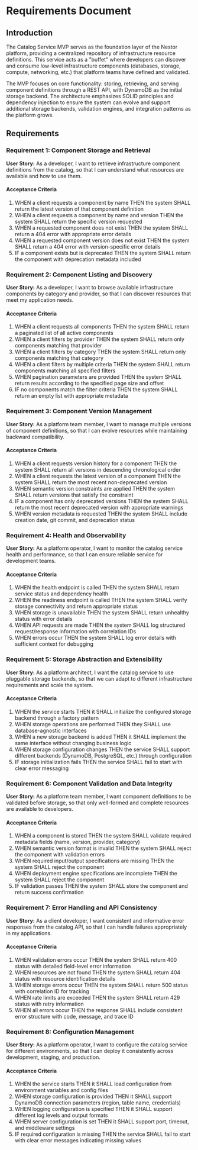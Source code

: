 # Requirements Document

## Introduction

The Catalog Service MVP serves as the foundation layer of the Nestor platform, providing a centralized repository of infrastructure resource definitions. This service acts as a "buffet" where developers can discover and consume low-level infrastructure components (databases, storage, compute, networking, etc.) that platform teams have defined and validated.

The MVP focuses on core functionality: storing, retrieving, and serving component definitions through a REST API, with DynamoDB as the initial storage backend. The architecture emphasizes SOLID principles and dependency injection to ensure the system can evolve and support additional storage backends, validation engines, and integration patterns as the platform grows.

## Requirements

### Requirement 1: Component Storage and Retrieval

**User Story:** As a developer, I want to retrieve infrastructure component definitions from the catalog, so that I can understand what resources are available and how to use them.

#### Acceptance Criteria

1. WHEN a client requests a component by name THEN the system SHALL return the latest version of that component definition
2. WHEN a client requests a component by name and version THEN the system SHALL return the specific version requested
3. WHEN a requested component does not exist THEN the system SHALL return a 404 error with appropriate error details
4. WHEN a requested component version does not exist THEN the system SHALL return a 404 error with version-specific error details
5. IF a component exists but is deprecated THEN the system SHALL return the component with deprecation metadata included

### Requirement 2: Component Listing and Discovery

**User Story:** As a developer, I want to browse available infrastructure components by category and provider, so that I can discover resources that meet my application needs.

#### Acceptance Criteria

1. WHEN a client requests all components THEN the system SHALL return a paginated list of all active components
2. WHEN a client filters by provider THEN the system SHALL return only components matching that provider
3. WHEN a client filters by category THEN the system SHALL return only components matching that category
4. WHEN a client filters by multiple criteria THEN the system SHALL return components matching all specified filters
5. WHEN pagination parameters are provided THEN the system SHALL return results according to the specified page size and offset
6. IF no components match the filter criteria THEN the system SHALL return an empty list with appropriate metadata

### Requirement 3: Component Version Management

**User Story:** As a platform team member, I want to manage multiple versions of component definitions, so that I can evolve resources while maintaining backward compatibility.

#### Acceptance Criteria

1. WHEN a client requests version history for a component THEN the system SHALL return all versions in descending chronological order
2. WHEN a client requests the latest version of a component THEN the system SHALL return the most recent non-deprecated version
3. WHEN semantic version constraints are applied THEN the system SHALL return versions that satisfy the constraint
4. IF a component has only deprecated versions THEN the system SHALL return the most recent deprecated version with appropriate warnings
5. WHEN version metadata is requested THEN the system SHALL include creation date, git commit, and deprecation status

### Requirement 4: Health and Observability

**User Story:** As a platform operator, I want to monitor the catalog service health and performance, so that I can ensure reliable service for development teams.

#### Acceptance Criteria

1. WHEN the health endpoint is called THEN the system SHALL return service status and dependency health
2. WHEN the readiness endpoint is called THEN the system SHALL verify storage connectivity and return appropriate status
3. WHEN storage is unavailable THEN the system SHALL return unhealthy status with error details
4. WHEN API requests are made THEN the system SHALL log structured request/response information with correlation IDs
5. WHEN errors occur THEN the system SHALL log error details with sufficient context for debugging

### Requirement 5: Storage Abstraction and Extensibility

**User Story:** As a platform architect, I want the catalog service to use pluggable storage backends, so that we can adapt to different infrastructure requirements and scale the system.

#### Acceptance Criteria

1. WHEN the service starts THEN it SHALL initialize the configured storage backend through a factory pattern
2. WHEN storage operations are performed THEN they SHALL use database-agnostic interfaces
3. WHEN a new storage backend is added THEN it SHALL implement the same interface without changing business logic
4. WHEN storage configuration changes THEN the service SHALL support different backends (DynamoDB, PostgreSQL, etc.) through configuration
5. IF storage initialization fails THEN the service SHALL fail to start with clear error messaging

### Requirement 6: Component Validation and Data Integrity

**User Story:** As a platform team member, I want component definitions to be validated before storage, so that only well-formed and complete resources are available to developers.

#### Acceptance Criteria

1. WHEN a component is stored THEN the system SHALL validate required metadata fields (name, version, provider, category)
2. WHEN semantic version format is invalid THEN the system SHALL reject the component with validation errors
3. WHEN required input/output specifications are missing THEN the system SHALL reject the component
4. WHEN deployment engine specifications are incomplete THEN the system SHALL reject the component
5. IF validation passes THEN the system SHALL store the component and return success confirmation

### Requirement 7: Error Handling and API Consistency

**User Story:** As a client developer, I want consistent and informative error responses from the catalog API, so that I can handle failures appropriately in my applications.

#### Acceptance Criteria

1. WHEN validation errors occur THEN the system SHALL return 400 status with detailed field-level error information
2. WHEN resources are not found THEN the system SHALL return 404 status with resource identification details
3. WHEN storage errors occur THEN the system SHALL return 500 status with correlation ID for tracking
4. WHEN rate limits are exceeded THEN the system SHALL return 429 status with retry information
5. WHEN all errors occur THEN the response SHALL include consistent error structure with code, message, and trace ID

### Requirement 8: Configuration Management

**User Story:** As a platform operator, I want to configure the catalog service for different environments, so that I can deploy it consistently across development, staging, and production.

#### Acceptance Criteria

1. WHEN the service starts THEN it SHALL load configuration from environment variables and config files
2. WHEN storage configuration is provided THEN it SHALL support DynamoDB connection parameters (region, table name, credentials)
3. WHEN logging configuration is specified THEN it SHALL support different log levels and output formats
4. WHEN server configuration is set THEN it SHALL support port, timeout, and middleware settings
5. IF required configuration is missing THEN the service SHALL fail to start with clear error messages indicating missing values